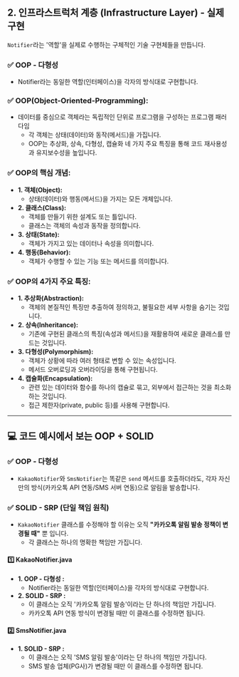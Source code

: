 ## 2. 인프라스트럭처 계층 (Infrastructure Layer) - 실제 구현

`Notifier`라는 '역할'을 실제로 수행하는 구체적인 기술 구현체들을 만듭니다.

### ✅ OOP - 다형성
* Notifier라는 동일한 역할(인터페이스)을 각자의 방식대로 구현합니다.

### ✅ OOP(Object-Oriented-Programming):
* 데이터를 중심으로 객체라는 독립적인 단위로 프로그램을 구성하는 프로그램 패러다임
  * 각 객체는 상태(데이터)와 동작(메서드)을 가집니다.
  * OOP는 추상화, 상속, 다형성, 캡슐화 네 가지 주요 특징을 통해 코드 재사용성과 유지보수성을 높입니다.

### ✅ OOP의 핵심 개념:
* **1. 객체(Object):**
  * 상태(데이터)와 행동(메서드)을 가지는 모든 개체입니다.
* **2. 클래스(Class):**
  * 객체를 만들기 위한 설계도 또는 틀입니다.
  * 클래스는 객체의 속성과 동작을 정의합니다.
* **3. 상태(State):**
  * 객체가 가지고 있는 데이터나 속성을 의미합니다.
* **4. 행동(Behavior):**
  * 객체가 수행할 수 있는 기능 또는 메서드를 의미합니다.

### ✅ OOP의 4가지 주요 특징:
* **1. 추상화(Abstraction):**
  * 객체의 본질적인 특징만 추출하여 정의하고, 불필요한 세부 사항을 숨기는 것입니다.
* **2. 상속(Inheritance):**
  * 기존에 구현된 클래스의 특징(속성과 메서드)을 재활용하여 새로운 클래스를 만드는 것입니다.
* **3. 다형성(Polymorphism):**
  * 객체가 상황에 따라 여러 형태로 변할 수 있는 속성입니다.
  * 메서드 오버로딩과 오버라이딩을 통해 구현됩니다.
* **4. 캡슐화(Encapsulation):**
  * 관련 있는 데이터와 함수를 하나의 캡슐로 묶고, 외부에서 접근하는 것을 최소화하는 것입니다.
  * 접근 제한자(private, public 등)를 사용해 구현합니다.

---

## 💻 코드 예시에서 보는 OOP + SOLID

### ✅ OOP - 다형성
* `KakaoNotifier`와 `SmsNotifier`는 똑같은 `send` 메서드를 호출하더라도, 각자 자신만의 방식(카카오톡 API 연동/SMS 서버 연동)으로 알림을 발송합니다.

### ✅ SOLID - SRP (단일 책임 원칙)
* `KakaoNotifier` 클래스를 수정해야 할 이유는 오직 **"카카오톡 알림 발송 정책이 변경될 때"** 뿐 입니다.
  * 각 클래스는 하나의 명확한 책임만 가집니다.

#### 1️⃣ KakaoNotifier.java
* **1. OOP - 다형성 :**
  * Notifier라는 동일한 역할(인터페이스)을 각자의 방식대로 구현합니다.
* **2. SOLID - SRP :**
  * 이 클래스는 오직 '카카오톡 알림 발송'이라는 단 하나의 책임만 가집니다.
  * 카카오톡 API 연동 방식이 변경될 때만 이 클래스를 수정하면 됩니다.

#### 2️⃣ SmsNotifier.java
* **1. SOLID - SRP :**
  * 이 클래스는 오직 'SMS 알림 발송'이라는 단 하나의 책임만 가집니다.
  * SMS 발송 업체(PG사)가 변경될 때만 이 클래스를 수정하면 됩니다.